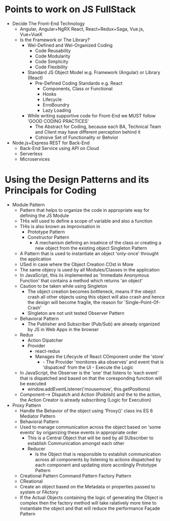 # Points to work on JS FullStack
- Decide The Front-End Technology
    - Angular, Angular+NgRX React, React+Redux+Saga, Vue.js, Vue+VueX
    - Is the Framework or The Library?
        - Wel-Defined and Wel-Organized Coding
            - Code Reusability
            - Code Modularity
            - Code Simplicity
            - Code Flexibility
        - Standard JS Object Model w.g. Framework (Angular) or Library (React)
            - Pre-Defined Coding Standards e.g. React
                - Components, Class or Functional
                - Hooks
                - Lifecycle
                - ErroBoundry
                - Lazy Loading     
        - While writing supportive code for Front-End we MUST follow 'GOOD CODING PRACTICES'
            - The Abstract for Coding, because each BA, Technical Team and Client may have different perception behind it         
            - Cohisive Set of Functionality or Behvior
- Node.js+Express REST for Back-End
    - Back-End Service using API on Cloud
    - Serverless
    - Microservices

# Using the Design Patterns and its Principals for Coding    
- Module Pattern
    - Pattern that helps to organize the code in appropriate way for defining the JS Module
    - THis will used to define a scope of variable and also a function
    - THis is also known as improvisation in
        - Prototype Pattern
        - Constructor Pattern
            - A mechanism defining an insatnce of the class or creating a new object from the existing object
Singleton Pattern
    - A Pattern that is used to instantiate an object 'only-once' throught the application
    - USed in case where the Object Creation COst in More
    - The same objecy is used by all Modules/Classes in the application
    - In JavaScript, this iis implemented as 'Immediate Anonymous Function' that contains a method which returns 'an object'   
    - Caution to be taken while using Singleton
        - The object creation becomes bottleneck, means if the obejct crash all other objects using this object will also crash and hence the design will become fragile, the reason for 'Single-Point-Of-Crash'
        - SIngleton are not unit tested
Observer Pattern
    - Behavioral Pattern
        - The Publisher and Subscriber (Pub/Sub) are already organized by JS in Web Apps in the browser 
    - Redux
        - Action Dipatcher
        - Provider
            - react-redux
            - Manages the Lifecycle of React COmponent under the 'store'
                - <Provider store={store}>
                    - The Provider 'monitores aka observes' and event that is 'dispatced' from the UI
                        - Execute the Logic
    - In JavaScript, the Observer is the 'one' that listens to 'each event' that is dispatched and based on that the coresponding function will be executed
        - window.addEventListener('mousemove', this.getPositions)        
    - Component--> DIspatch and Action (Puiblish) and the to the action, the Action Creator is already subscribing (Logic for Execution)                   
- Proxy Pattern
    - Handle the Behavior of the object using 'Proxy()' class ins ES 6     
Mediator Pattern
    - Behavioral Pattern
    - Used to manage communication across the object based on 'some events' by origanizing these events in appropriate order
        - This is a Central Object that will be ised by all SUbscriber to establish Communication amongst each other
        - Reducer
            - Is the Object that is responsible to establish communication across all components by listening to actions dispatched by each component and updating store accrdingly
Prototype Pattern
    - Creational Pattern
Command Pattern
Factory Pattern
    - CReational
    - Create an object based on the Metadata or properties passed to system or FActory
    - If the Actual Objects containing the logic of generating the Object is complex then the factory method will take ralatively more time to instantiate the object and that will reduce the performance
Façade Pattern